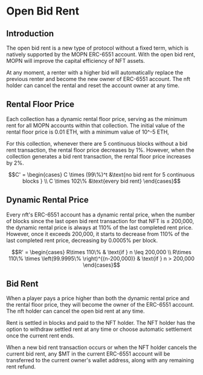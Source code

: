 # Open Bid Rent

## Introduction

The open bid rent is a new type of protocol without a fixed term, which is natively supported by the MOPN ERC-6551 account. With the open bid rent, MOPN will improve the capital efficiency of NFT assets.

At any moment, a renter with a higher bid will automatically replace the previous renter and become the new owner of ERC-6551 account. The nft holder can cancel the rental and reset the account owner at any time.

## Rental Floor Price

Each collection has a dynamic rental floor price, serving as the minimum rent for all MOPN accounts within that collection. The initial value of the rental floor price is 0.01 ETH, with a minimum value of 10^-5 ETH,

For this collection, whenever there are 5 continuous blocks without a bid rent transaction, the rental floor price decreases by 1%. However, when the collection generates a bid rent transaction, the rental floor price increases by 2%.

$$C' =  \begin{cases}  C \times (99\%)^t &\text{no bid rent for 5 continuous blocks } \\ C \times 102\% &\text{every bid rent} \end{cases}$$

## Dynamic Rental Price

Every nft's ERC-6551 account has a dynamic rental price, when the number of blocks since the last open bid rent transaction for that NFT is ≤ 200,000, the dynamic rental price is always at 110% of the last completed rent price. However, once it exceeds 200,000, it starts to decrease from 110% of the last completed rent price, decreasing by 0.0005% per block.

$$R' =  \begin{cases}   R\times 110\% & \text{if } n \leq 200,000 \\ R\times 110\%  \times \left(99.9995\% \right)^{(n-200,000)} & \text{if } n > 200,000 \end{cases}$$

## Bid Rent

When a player pays a price higher than both the dynamic rental price and the rental floor price, they will become the owner of the ERC-6551 account. The nft holder can cancel the open bid rent at any time.

Rent is settled in blocks and paid to the NFT holder. The NFT holder has the option to withdraw settled rent at any time or choose automatic settlement once the current rent ends.

When a new bid rent transaction occurs or when the NFT holder cancels the current bid rent, any $MT in the current ERC-6551 account will be transferred to the current owner's wallet address, along with any remaining rent refund.
